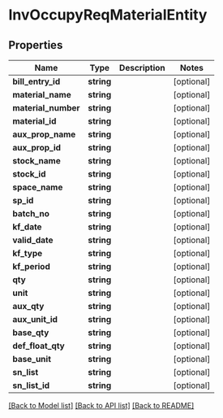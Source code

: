 # InvOccupyReqMaterialEntity

## Properties
Name | Type | Description | Notes
------------ | ------------- | ------------- | -------------
**bill_entry_id** | **string** |  | [optional] 
**material_name** | **string** |  | [optional] 
**material_number** | **string** |  | [optional] 
**material_id** | **string** |  | [optional] 
**aux_prop_name** | **string** |  | [optional] 
**aux_prop_id** | **string** |  | [optional] 
**stock_name** | **string** |  | [optional] 
**stock_id** | **string** |  | [optional] 
**space_name** | **string** |  | [optional] 
**sp_id** | **string** |  | [optional] 
**batch_no** | **string** |  | [optional] 
**kf_date** | **string** |  | [optional] 
**valid_date** | **string** |  | [optional] 
**kf_type** | **string** |  | [optional] 
**kf_period** | **string** |  | [optional] 
**qty** | **string** |  | [optional] 
**unit** | **string** |  | [optional] 
**aux_qty** | **string** |  | [optional] 
**aux_unit_id** | **string** |  | [optional] 
**base_qty** | **string** |  | [optional] 
**def_float_qty** | **string** |  | [optional] 
**base_unit** | **string** |  | [optional] 
**sn_list** | **string** |  | [optional] 
**sn_list_id** | **string** |  | [optional] 

[[Back to Model list]](../README.md#documentation-for-models) [[Back to API list]](../README.md#documentation-for-api-endpoints) [[Back to README]](../README.md)


